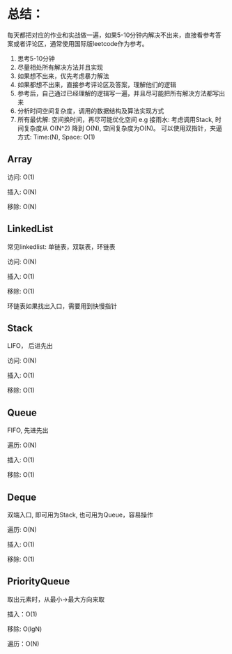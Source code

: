 # 总结：

每天都把对应的作业和实战做一遍，如果5-10分钟内解决不出来，直接看参考答案或者评论区，通常使用国际版leetcode作为参考。

1. 思考5-10分钟
2. 尽量相处所有解决方法并且实现
3. 如果想不出来，优先考虑暴力解法
4. 如果都想不出来，直接参考评论区及答案，理解他们的逻辑
5. 参考后，自己通过已经理解的逻辑写一遍，并且尽可能把所有解决方法都写出来
6. 分析时间空间复杂度，调用的数据结构及算法实现方式
7. 所有最优解: 空间换时间，再尽可能优化空间 
e.g 接雨水: 考虑调用Stack, 时间复杂度从 O(N^2) 降到 O(N), 空间复杂度为O(N)。 可以使用双指针，夹逼方式: Time:(N), Space: O(1) 

## Array

访问: O(1)

插入: O(N)

移除: O(N)

## LinkedList

常见linkedlist: 单链表，双联表，环链表

访问: O(N)

插入: O(1)

移除: O(1)

环链表如果找出入口，需要用到快慢指针

## Stack

LIFO， 后进先出

访问: O(N)

插入: O(1)

移除: O(1)

## Queue

FIFO, 先进先出

遍历: O(N)

插入: O(1)

移除: O(1)

## Deque

双端入口, 即可用为Stack, 也可用为Queue，容易操作

遍历: O(N)

插入: O(1)

移除: O(1)

## PriorityQueue

取出元素时，从最小->最大方向来取

插入：O(1)

移除: O(lgN)

遍历：O(N)


